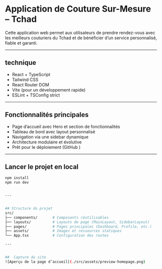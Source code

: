 #  Application de Couture Sur-Mesure – Tchad 

Cette application web permet aux utilisateurs de prendre rendez-vous avec les meilleurs couturiers du Tchad et de bénéficier d’un service personnalisé, fiable et garanti.

---

## technique

-  React + TypeScript
-  Tailwind CSS
-  React Router DOM
-  Vite (pour un développement rapide)
- ESLint + TSConfig strict

---

##  Fonctionnalités principales

- Page d’accueil avec Hero et section de fonctionnalités
- Tableau de bord avec layout personnalisé
- Navigation via une sidebar dynamique
- Architecture modulaire et évolutive
- Prêt pour le déploiement (GitHub )

---

## Lancer le projet en local

```bash
npm install
npm run dev


---


## Structure du projet
src/
├── components/       # Composants réutilisables
├── layouts/          # Layouts de page (MainLayout, SidebarLayout)
├── pages/            # Pages principales (Dashboard, Profile, etc.)
├── assets/           # Images et ressources statiques
└── App.tsx           # Configuration des routes

---


##  Capture du site
![Aperçu de la page d’accueil](./src/assets/preview-homepage.png)

